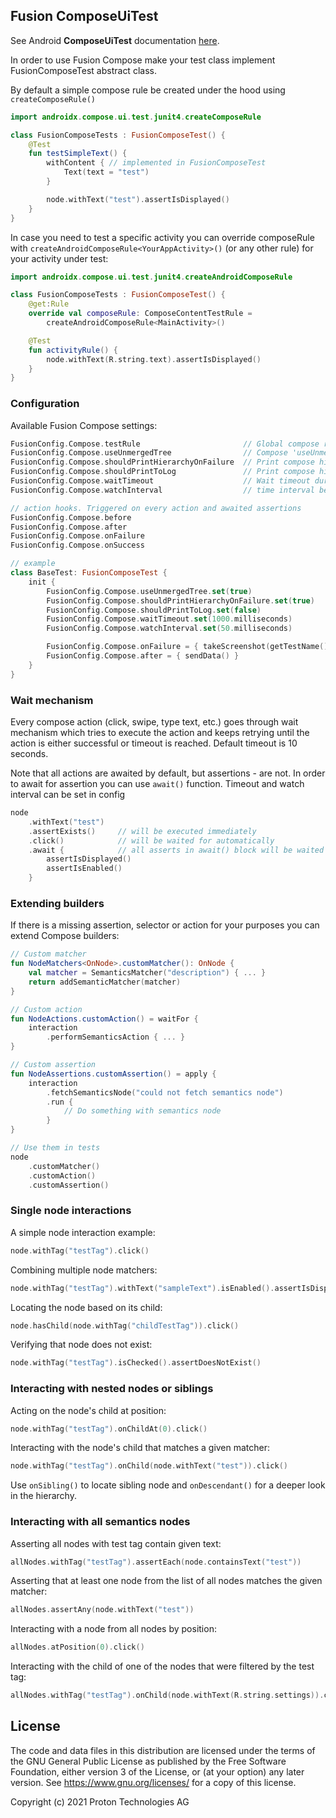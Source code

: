 ## Fusion ComposeUiTest <a name="composeuitest"></a>
See Android **ComposeUiTest** documentation [here](https://developer.android.com/jetpack/compose/testing).

In order to use Fusion Compose make your test class implement FusionComposeTest abstract class.

By default a simple compose rule be  created under the hood using `createComposeRule()`
```kotlin
import androidx.compose.ui.test.junit4.createComposeRule

class FusionComposeTests : FusionComposeTest() {
    @Test
    fun testSimpleText() {
        withContent { // implemented in FusionComposeTest
            Text(text = "test")
        }

        node.withText("test").assertIsDisplayed()
    }
}
```
In case you need to test a specific activity you can override composeRule with
`createAndroidComposeRule<YourAppActivity>()` (or any other rule) for your activity under test:
```kotlin
import androidx.compose.ui.test.junit4.createAndroidComposeRule

class FusionComposeTests : FusionComposeTest() {
    @get:Rule
    override val composeRule: ComposeContentTestRule = 
        createAndroidComposeRule<MainActivity>()

    @Test
    fun activityRule() {
        node.withText(R.string.text).assertIsDisplayed()
    }   
}
```
### Configuration
Available Fusion Compose settings:
```kotlin
FusionConfig.Compose.testRule                       // Global compose rule used by Fusion
FusionConfig.Compose.useUnmergedTree                // Compose 'useUnmergedTree' setting (see Compose docs)
FusionConfig.Compose.shouldPrintHierarchyOnFailure  // Print compose hierarchy on test failure
FusionConfig.Compose.shouldPrintToLog               // Print compose hierarchy on every successful action
FusionConfig.Compose.waitTimeout                    // Wait timeout duration in wait mechanism (default - 10 seconds)
FusionConfig.Compose.watchInterval                  // time interval between retry in wait mechanism (default - 0 seconds)

// action hooks. Triggered on every action and awaited assertions
FusionConfig.Compose.before
FusionConfig.Compose.after
FusionConfig.Compose.onFailure 
FusionConfig.Compose.onSuccess

// example
class BaseTest: FusionComposeTest {
    init {
        FusionConfig.Compose.useUnmergedTree.set(true)
        FusionConfig.Compose.shouldPrintHierarchyOnFailure.set(true)
        FusionConfig.Compose.shouldPrintToLog.set(false)
        FusionConfig.Compose.waitTimeout.set(1000.milliseconds)
        FusionConfig.Compose.watchInterval.set(50.milliseconds)

        FusionConfig.Compose.onFailure = { takeScreenshot(getTestName()) }
        FusionConfig.Compose.after = { sendData() }
    }
}
```

### Wait mechanism

Every compose action (click, swipe, type text, etc.) goes through wait mechanism which tries to execute the action and keeps retrying until the action is either successful or timeout is reached. Default timeout is 10 seconds. 

Note that all actions are awaited by default, but assertions - are not. In order to await for assertion you can use `await()` function. Timeout and watch interval can be set in config

```kotlin
node
    .withText("test")
    .assertExists()     // will be executed immediately
    .click()            // will be waited for automatically
    .await {            // all asserts in await() block will be waited for
        assertIsDisplayed()
        assertIsEnabled()
    }
```

### Extending builders

If there is a missing assertion, selector or action for your purposes you can extend Compose builders:
```kotlin
// Custom matcher
fun NodeMatchers<OnNode>.customMatcher(): OnNode {
    val matcher = SemanticsMatcher("description") { ... }
    return addSemanticMatcher(matcher)
}

// Custom action
fun NodeActions.customAction() = waitFor {
    interaction
        .performSemanticsAction { ... }
}

// Custom assertion
fun NodeAssertions.customAssertion() = apply {
    interaction
        .fetchSemanticsNode("could not fetch semantics node")
        .run {
            // Do something with semantics node
        }
}

// Use them in tests
node
    .customMatcher()
    .customAction()
    .customAssertion()
```

### Single node interactions
A simple node interaction example:
```kotlin
node.withTag("testTag").click()
```

Combining multiple node matchers:
```kotlin
node.withTag("testTag").withText("sampleText").isEnabled().assertIsDisplayed()
```

Locating the node based on its child:
```kotlin
node.hasChild(node.withTag("childTestTag")).click()
```

Verifying that node does not exist: 
```kotlin
node.withTag("testTag").isChecked().assertDoesNotExist()
```

### Interacting with nested nodes or siblings
Acting on the node's child at position:
```kotlin
node.withTag("testTag").onChildAt(0).click()
```
Interacting with the node's child that matches a given matcher:
```kotlin
node.withTag("testTag").onChild(node.withText("test")).click()
```
Use `onSibling()` to locate sibling node and `onDescendant()` for a deeper look in the hierarchy.

### Interacting with all semantics nodes

Asserting all nodes with test tag contain given text:
```kotlin
allNodes.withTag("testTag").assertEach(node.containsText("test"))
```

Asserting that at least one node from the list of all nodes matches the given matcher:
```kotlin
allNodes.assertAny(node.withText("test"))
```

Interacting with a node from all nodes by position:
```kotlin
allNodes.atPosition(0).click()
```

Interacting with the child of one of the nodes that were filtered by the test tag:
```kotlin
allNodes.withTag("testTag").onChild(node.withText(R.string.settings)).click()
```

## License

The code and data files in this distribution are licensed under the terms of the GNU General Public License as published by the Free Software Foundation, either version 3 of the License, or (at your option) any later version. See <https://www.gnu.org/licenses/> for a copy of this license.

Copyright (c) 2021 Proton Technologies AG
